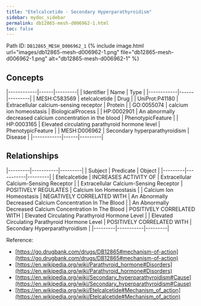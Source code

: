 ```yaml
---
title: "Etelcalcetide - Secondary Hyperparathyroidism"
sidebar: mydoc_sidebar
permalink: db12865-mesh-d006962-1.html
toc: false 
---
```



Path ID: `DB12865_MESH_D006962_1`
{% include image.html url="images/db12865-mesh-d006962-1.png" file="db12865-mesh-d006962-1.png" alt="db12865-mesh-d006962-1" %}

## Concepts

|------------|------|---------|
| Identifier | Name | Type    |
|------------|------|---------|
| MESH:C583569 | etelcalcetide | Drug |
| UniProt:P41180 | Extracellular calcium-sensing receptor | Protein |
| GO:0055074 | calcium ion homeostasis | BiologicalProcess |
| HP:0002901 | An abnormally decreased calcium concentration in the blood | PhenotypicFeature |
| HP:0003165 | Elevated circulating parathyroid hormone level | PhenotypicFeature |
| MESH:D006962 | Secondary hyperparathyroidism | Disease |
|------------|------|---------|

## Relationships

|---------|-----------|---------|
| Subject | Predicate | Object  |
|---------|-----------|---------|
| Etelcalcetide | INCREASES ACTIVITY OF | Extracellular Calcium-Sensing Receptor |
| Extracellular Calcium-Sensing Receptor | POSITIVELY REGULATES | Calcium Ion Homeostasis |
| Calcium Ion Homeostasis | NEGATIVELY CORRELATED WITH | An Abnormally Decreased Calcium Concentration In The Blood |
| An Abnormally Decreased Calcium Concentration In The Blood | POSITIVELY CORRELATED WITH | Elevated Circulating Parathyroid Hormone Level |
| Elevated Circulating Parathyroid Hormone Level | POSITIVELY CORRELATED WITH | Secondary Hyperparathyroidism |
|---------|-----------|---------|

Reference: 
  - [https://go.drugbank.com/drugs/DB12865#mechanism-of-action](https://go.drugbank.com/drugs/DB12865#mechanism-of-action)
  - [https://en.wikipedia.org/wiki/Parathyroid_hormone#Disorders](https://en.wikipedia.org/wiki/Parathyroid_hormone#Disorders)
  - [https://en.wikipedia.org/wiki/Secondary_hyperparathyroidism#Cause](https://en.wikipedia.org/wiki/Secondary_hyperparathyroidism#Cause)
  - [https://en.wikipedia.org/wiki/Etelcalcetide#Mechanism_of_action](https://en.wikipedia.org/wiki/Etelcalcetide#Mechanism_of_action)
